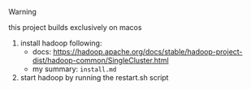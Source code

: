 > [!warning]
>
> this project builds exclusively on macos

1. install hadoop following:
      - docs: https://hadoop.apache.org/docs/stable/hadoop-project-dist/hadoop-common/SingleCluster.html
      - my summary: `install.md`
2. start hadoop by running the restart.sh script

